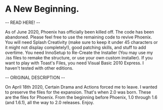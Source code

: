 # A New Beginning.

-- READ HERE! --

As of June 2020, Phoenix has officially been killed off.
The code has been abandoned. Please feel free to use the remaining code to revive Phoenix.
You will need Splash Creativity (make sure to keep it under 45 characters or it might not display completely!), good patching skills, and stuff to add overtime.
You need InnoSetup to Re-Create the Installer (You may use my .iss files to remake the structure, or use your own custom installer).
If you want to play with Toast's Files, you need Visual Basic 2010 Express. I haven't tested with other editions.


-- ORIGINAL DESCRIPTION --

On April 18th 2020, Certain Drama and Actions forced me to leave. I wanted to preserve the files for the expansion. That's when 2.0 was born. These are the files for Phoenix. From the beginning before Phoenix, 1.0 through 1.6 (and 1.6.1), all the way to 2.0 releases.
Enjoy.
